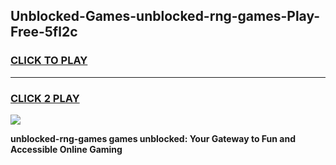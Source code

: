 
## Unblocked-Games-unblocked-rng-games-Play-Free-5fl2c
<h3>
<a href="https://premium76.site?title=unblocked-rng-games&ref=18A1">CLICK TO PLAY</a></h3>
<hr>

<h3>
<a href="https://premium76.site?title=unblocked-rng-games&ref=18A1">CLICK 2 PLAY</a>
  
</h3>

<a href="https://premium76.site?title=unblocked-rng-games&ref=18A1"><img src="https://clearcache.store/games.png"></a>


**unblocked-rng-games games unblocked: Your Gateway to Fun and Accessible Online Gaming**
